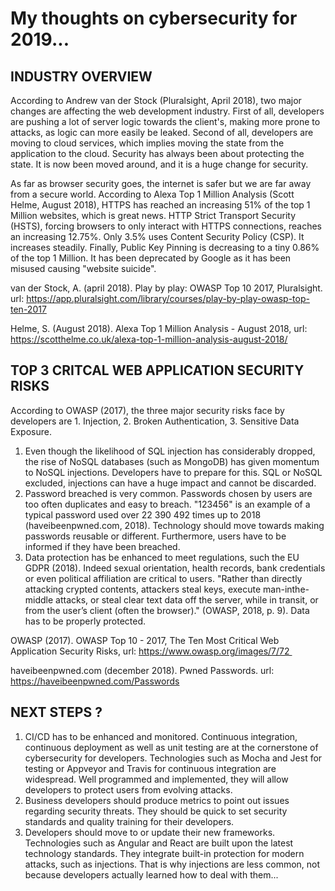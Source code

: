 # My thoughts on cybersecurity for 2019... 


## INDUSTRY OVERVIEW

According to Andrew van der Stock (Pluralsight, April 2018), two major changes are affecting the web development industry. First of all, developers are pushing a lot of server logic towards the client's, making more prone to attacks, as logic can more easily be leaked. Second of all, developers are moving to cloud services, which implies moving the state from the application to the cloud. Security has always been about protecting the state. It is now been moved around, and it is a huge change for security.

As far as browser security goes, the internet is safer but we are far away from a secure world. According to Alexa Top 1 Million Analysis (Scott Helme, August 2018), HTTPS has reached an increasing 51% of the top 1 Million websites, which is great news. HTTP Strict Transport Security (HSTS), forcing browsers to only interact with HTTPS connections, reaches an increasing 12.75%. Only 3.5% uses Content Security Policy (CSP). It increases steadily. Finally, Public Key Pinning is decreasing to a tiny 0.86% of the top 1 Million. It has been deprecated by Google as it has been misused causing "website suicide".

van der Stock, A. (april 2018). Play by play: OWASP Top 10 2017, Pluralsight. url: https://app.pluralsight.com/library/courses/play-by-play-owasp-top-ten-2017

Helme, S. (August 2018). Alexa Top 1 Million Analysis - August 2018, url: https://scotthelme.co.uk/alexa-top-1-million-analysis-august-2018/



## TOP 3 CRITCAL WEB APPLICATION SECURITY RISKS

According to OWASP (2017), the three major security risks face by developers are 1. Injection, 2. Broken Authentication, 3. Sensitive Data Exposure.
1. Even though the likelihood of SQL injection has considerably dropped, the rise of NoSQL databases (such as MongoDB) has given momentum to NoSQL injections. Developers have to prepare for this. SQL or NoSQL excluded, injections can have a huge impact and cannot be discarded.
2. Password breached is very common. Passwords chosen by users are too often duplicates and easy to breach. "123456" is an example of a typical password used over 22 390 492 times up to 2018 (haveibeenpwned.com, 2018). Technology should move towards making passwords reusable or different. Furthermore, users have to be informed if they have been breached.
3. Data protection has be enhanced to meet regulations, such the EU GDPR (2018). Indeed sexual orientation, health records, bank credentials or even political affiliation are critical to users. "Rather than directly attacking crypted contents, attackers steal keys, execute man-inthe-middle attacks, or steal clear text data off the server, while in transit, or from the user’s client (often the browser)." (OWASP, 2018, p. 9). Data has to be properly protected.

OWASP (2017). OWASP Top 10 - 2017, The Ten Most Critical Web Application Security Risks, url: https://www.owasp.org/images/7/72 

haveibeenpwned.com (december 2018). Pwned Passwords. url: https://haveibeenpwned.com/Passwords


## NEXT STEPS ?

1. CI/CD has to be enhanced and monitored. Continuous integration, continuous deployment as well as unit testing are at the cornerstone of cybersecurity for developers. Technologies such as Mocha and Jest for testing or Appveyor and Travis for continuous integration are widespread. Well programmed and implemented, they will allow developers to protect users from evolving attacks.
2. Business developers should produce metrics to point out issues regarding security threats. They should be quick to set security standards and quality training for their developers.
3. Developers should move to or update their new frameworks. Technologies such as Angular and React are built upon the latest technology standards. They integrate built-in protection for modern attacks, such as injections. That is why injections are less common, not because developers actually learned how to deal with them...

     
     
     
    

